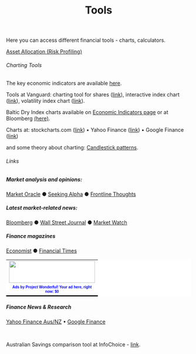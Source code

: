 ﻿---
title: Tools
rightnav_menu: index-rightnav
---

<p>Here you can access different financial tools - charts, calculators.</p>
<p><a href="asset_allocation.html">Asset Allocation (Risk Profiling)</a></p>
<h6><a name="Charting_Tools">Charting Tools</a></h6>
<p>The key economic indicators are available <a href="economic_indicators.html">
here</a>.</p>
<p>
Tools at Vanguard:
charting tool 
for shares (<a href="http://www.vanguard.com.au/personal_investors/knowledge-centre/indexing/en/charting-tool.cfm" target="_blank">link</a>), interactive index chart (<a href="http://www.vanguard.com.au/personal_investors/knowledge-centre/indexing/en/interactive-index-chart.cfm" target="_blank">link</a>), 
volatility index
chart (<a href="http://www.vanguard.com.au/personal_investors/knowledge-centre/indexing/en/volatility-index-chart.cfm" target="_blank">link</a>).</p>

Baltic Dry Index charts available on <a href="economic_indicators.html">Economic Indicators page</a> or at Bloomberg <a href="http://www.bloomberg.com/apps/quote?ticker=bdiy&amp;exch=IND&amp;x=15&amp;y=11" target="_blank">(here)</a>.

<p>
	Charts at: stockcharts.com (<a href="http://stockcharts.com/" target="_blank">link</a>) 
	• Yahoo Finance (<a href="http://finance.yahoo.com/" target="_blank">link</a>) 
	• Google Finance (<a href="http://www.google.com/finance">link</a>)</p>
	<p>
	and some theory about charting: <a href="http://thepatternsite.com/visualcpindex.html">Candlestick patterns</a>.</p>

###### Links

<h5>Market analysis and opinions:</h5>
<p><a href="http://www.marketoracle.co.uk/" target="_blank">Market Oracle</a> ●
<a href="http://seekingalpha.com/" target="_blank">Seeking Alpha</a> ●
<a href="http://www.frontlinethoughts.com/" target="_blank">Frontline Thoughts</a></p>
<h5>Latest market-related news:</h5>
<p><a href="http://www.bloomberg.com/" target="_blank">Bloomberg</a> ●
<a href="http://www.wsj.com/" target="_blank">Wall Street Journal</a> ●
<a href="http://www.marketwatch.com/" target="_blank">Market Watch</a></p>
<h5>Finance magazines</h5>
<p><a href="http://www.economist.com/" target="_blank">Economist</a> ●
<a href="http://www.ft.com/" target="_blank">Financial Times</a></p>

<div class="right_box">
<!--webbot bot="Include" TAG="BODY" U-Include="ads_halfbanner.html" startspan -->

<!-- Beginning of Project Wonderful ad code: -->
<!-- Ad box ID: 26486 -->
<script type="text/javascript">
<!--
var d=document;
d.projectwonderful_adbox_id = "26486";
d.projectwonderful_adbox_type = "6";
d.projectwonderful_foreground_color = "";
d.projectwonderful_background_color = "";
//-->
</script>
<script type="text/javascript" src="http://www.projectwonderful.com/ad_display.js"></script>
<noscript><map name="admap26486" id="admap26486"><area href="http://www.projectwonderful.com/out_nojs.php?r=0&amp;c=0&amp;id=26486&amp;type=6" shape="rect" coords="0,0,234,60" title="" alt="" target="_blank" /></map>
<table cellpadding="0" border="0" cellspacing="0" width="234" bgcolor="#ffffff"><tr><td><img src="http://www.projectwonderful.com/nojs.php?id=26486&amp;type=6" width="234" height="60" usemap="#admap26486" border="0" alt="" /></td></tr><tr><td bgcolor="#ffffff" colspan="1"><center><a style="font-size:10px;color:#0000ff;text-decoration:none;line-height:1.2;font-weight:bold;font-family:Tahoma, verdana,arial,helvetica,sans-serif;text-transform: none;letter-spacing:normal;text-shadow:none;white-space:normal;word-spacing:normal;" href="http://www.projectwonderful.com/advertisehere.php?id=26486&amp;type=6" target="_blank">Ads by Project Wonderful!  Your ad here, right now: $0</a></center></td></tr><tr><td colspan=1 valign="top" width=234 bgcolor="#000000" style="height:3px;font-size:1px;padding:0px;max-height:3px;"></td></tr></table>
</noscript>
<!-- End of Project Wonderful ad code. -->

<!--webbot bot="Include" endspan i-checksum="60255" -->
</div>

<h5>Finance News &amp; Research</h5>
<p><a href="http://au.finance.yahoo.com/" target="_blank">Yahoo Finance Aus/NZ</a> •
<a href="http://finance.google.com/" target="_blank">Google Finance</a></p>
<p>&nbsp;</p>

<p>Australian Savings comparison tool at InfoChoice -
<a href="http://infochoice.com.au/banking/savings-account/all-savings-accounts.aspx" target="_blank">link</a>.</p>
